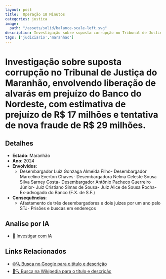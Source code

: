 ```yaml
---
layout: post
title:  Operação 18 Minutos
categories: justica
image:
  path: "/assets/solid/balance-scale-left.svg"
description: Investigação sobre suposta corrupção no Tribunal de Justiça do Maranhão✧  envolvendo liberação de alvarás em prejuízo do Banco do Nordeste✧  com estimativa de prejuízo de R$ 17 milhões e tentativa de nova fraude de R$ 29 milhões.Desembargador Luiz Gonzaga Almeida FilhoDesembargador Marcelino Everton ChavesDesembargadora Nelma Celeste Sousa Silva Sarney CostaDesembargador Antônio Pacheco Guerreiro JúniorJuiz Cristiano Simas de SousaJuiz Alice de Sousa RochaEx-advogado do Banco (F.X. de S.F.)
tags: ['judiciario','maranhao']
---
```


# Investigação sobre suposta corrupção no Tribunal de Justiça do Maranhão, envolvendo liberação de alvarás em prejuízo do Banco do Nordeste, com estimativa de prejuízo de R$ 17 milhões e tentativa de nova fraude de R$ 29 milhões.

## Detalhes
- **Estado**: Maranhão
- **Ano**: 2024
- **Envolvidos**:
  - Desembargador Luiz Gonzaga Almeida Filho- Desembargador Marcelino Everton Chaves- Desembargadora Nelma Celeste Sousa Silva Sarney Costa- Desembargador Antônio Pacheco Guerreiro Júnior- Juiz Cristiano Simas de Sousa- Juiz Alice de Sousa Rocha- Ex-advogado do Banco (F.X. de S.F.)
- **Consequências**:
  - Afastamento de três desembargadores e dois juízes por um ano pelo STJ- Prisões e buscas em endereços

## Analise por IA
- [🤖 Investigar com IA](https://www.perplexity.ai/search?q=Opera%C3%A7%C3%A3o%2018%20Minutos%20Investiga%C3%A7%C3%A3o%20sobre%20suposta%20corrup%C3%A7%C3%A3o%20no%20Tribunal%20de%20Justi%C3%A7a%20do%20Maranh%C3%A3o%2C%20envolvendo%20libera%C3%A7%C3%A3o%20de%20alvar%C3%A1s%20em%20preju%C3%ADzo%20do%20Banco%20do%20Nordeste%2C%20com%20estimativa%20de%20preju%C3%ADzo%20de%20R%24%2017%20milh%C3%B5es%20e%20tentativa%20de%20nova%20fraude%20de%20R%24%2029%20milh%C3%B5es.%20Maranh%C3%A3o)

## Links Relacionados
- [🌐🔍 Busca no Google para o título e descrição](https://www.google.com/search?q=Opera%C3%A7%C3%A3o%2018%20Minutos%20Investiga%C3%A7%C3%A3o%20sobre%20suposta%20corrup%C3%A7%C3%A3o%20no%20Tribunal%20de%20Justi%C3%A7a%20do%20Maranh%C3%A3o%2C%20envolvendo%20libera%C3%A7%C3%A3o%20de%20alvar%C3%A1s%20em%20preju%C3%ADzo%20do%20Banco%20do%20Nordeste%2C%20com%20estimativa%20de%20preju%C3%ADzo%20de%20R%24%2017%20milh%C3%B5es%20e%20tentativa%20de%20nova%20fraude%20de%20R%24%2029%20milh%C3%B5es.%20Maranh%C3%A3o)
- [📖🔍 Busca na Wikipedia para o título e descrição](https://pt.wikipedia.org/w/index.php?search=Opera%C3%A7%C3%A3o%2018%20Minutos%20Investiga%C3%A7%C3%A3o%20sobre%20suposta%20corrup%C3%A7%C3%A3o%20no%20Tribunal%20de%20Justi%C3%A7a%20do%20Maranh%C3%A3o%2C%20envolvendo%20libera%C3%A7%C3%A3o%20de%20alvar%C3%A1s%20em%20preju%C3%ADzo%20do%20Banco%20do%20Nordeste%2C%20com%20estimativa%20de%20preju%C3%ADzo%20de%20R%24%2017%20milh%C3%B5es%20e%20tentativa%20de%20nova%20fraude%20de%20R%24%2029%20milh%C3%B5es.%20Maranh%C3%A3o)

